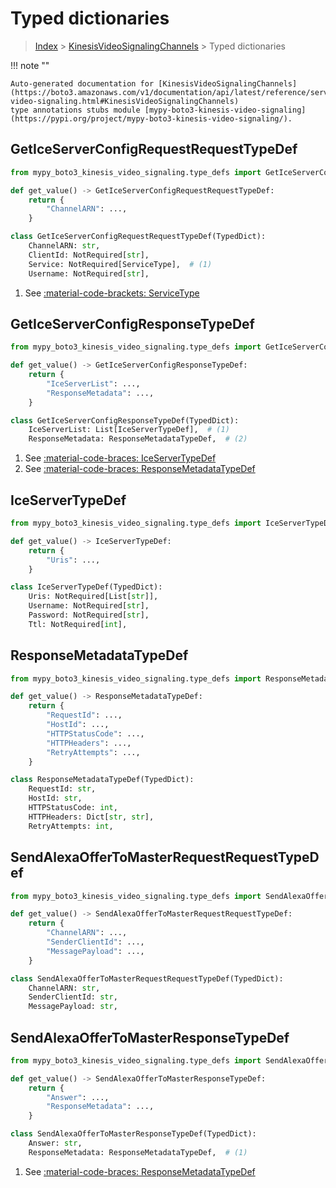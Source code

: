 # Typed dictionaries

> [Index](../README.md) > [KinesisVideoSignalingChannels](./README.md) > Typed dictionaries

!!! note ""

    Auto-generated documentation for [KinesisVideoSignalingChannels](https://boto3.amazonaws.com/v1/documentation/api/latest/reference/services/kinesis-video-signaling.html#KinesisVideoSignalingChannels)
    type annotations stubs module [mypy-boto3-kinesis-video-signaling](https://pypi.org/project/mypy-boto3-kinesis-video-signaling/).

## GetIceServerConfigRequestRequestTypeDef

```python title="Usage Example"
from mypy_boto3_kinesis_video_signaling.type_defs import GetIceServerConfigRequestRequestTypeDef

def get_value() -> GetIceServerConfigRequestRequestTypeDef:
    return {
        "ChannelARN": ...,
    }
```

```python title="Definition"
class GetIceServerConfigRequestRequestTypeDef(TypedDict):
    ChannelARN: str,
    ClientId: NotRequired[str],
    Service: NotRequired[ServiceType],  # (1)
    Username: NotRequired[str],
```

1. See [:material-code-brackets: ServiceType](./literals.md#servicetype) 
## GetIceServerConfigResponseTypeDef

```python title="Usage Example"
from mypy_boto3_kinesis_video_signaling.type_defs import GetIceServerConfigResponseTypeDef

def get_value() -> GetIceServerConfigResponseTypeDef:
    return {
        "IceServerList": ...,
        "ResponseMetadata": ...,
    }
```

```python title="Definition"
class GetIceServerConfigResponseTypeDef(TypedDict):
    IceServerList: List[IceServerTypeDef],  # (1)
    ResponseMetadata: ResponseMetadataTypeDef,  # (2)
```

1. See [:material-code-braces: IceServerTypeDef](./type_defs.md#iceservertypedef) 
2. See [:material-code-braces: ResponseMetadataTypeDef](./type_defs.md#responsemetadatatypedef) 
## IceServerTypeDef

```python title="Usage Example"
from mypy_boto3_kinesis_video_signaling.type_defs import IceServerTypeDef

def get_value() -> IceServerTypeDef:
    return {
        "Uris": ...,
    }
```

```python title="Definition"
class IceServerTypeDef(TypedDict):
    Uris: NotRequired[List[str]],
    Username: NotRequired[str],
    Password: NotRequired[str],
    Ttl: NotRequired[int],
```

## ResponseMetadataTypeDef

```python title="Usage Example"
from mypy_boto3_kinesis_video_signaling.type_defs import ResponseMetadataTypeDef

def get_value() -> ResponseMetadataTypeDef:
    return {
        "RequestId": ...,
        "HostId": ...,
        "HTTPStatusCode": ...,
        "HTTPHeaders": ...,
        "RetryAttempts": ...,
    }
```

```python title="Definition"
class ResponseMetadataTypeDef(TypedDict):
    RequestId: str,
    HostId: str,
    HTTPStatusCode: int,
    HTTPHeaders: Dict[str, str],
    RetryAttempts: int,
```

## SendAlexaOfferToMasterRequestRequestTypeDef

```python title="Usage Example"
from mypy_boto3_kinesis_video_signaling.type_defs import SendAlexaOfferToMasterRequestRequestTypeDef

def get_value() -> SendAlexaOfferToMasterRequestRequestTypeDef:
    return {
        "ChannelARN": ...,
        "SenderClientId": ...,
        "MessagePayload": ...,
    }
```

```python title="Definition"
class SendAlexaOfferToMasterRequestRequestTypeDef(TypedDict):
    ChannelARN: str,
    SenderClientId: str,
    MessagePayload: str,
```

## SendAlexaOfferToMasterResponseTypeDef

```python title="Usage Example"
from mypy_boto3_kinesis_video_signaling.type_defs import SendAlexaOfferToMasterResponseTypeDef

def get_value() -> SendAlexaOfferToMasterResponseTypeDef:
    return {
        "Answer": ...,
        "ResponseMetadata": ...,
    }
```

```python title="Definition"
class SendAlexaOfferToMasterResponseTypeDef(TypedDict):
    Answer: str,
    ResponseMetadata: ResponseMetadataTypeDef,  # (1)
```

1. See [:material-code-braces: ResponseMetadataTypeDef](./type_defs.md#responsemetadatatypedef) 
